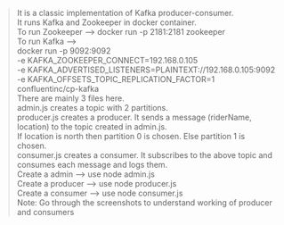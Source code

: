 >It is a classic implementation of Kafka producer-consumer.  
>It runs Kafka and Zookeeper in docker container.  
>To run Zookeeper --> docker run -p 2181:2181 zookeeper  
>To run Kafka --> \
>docker run -p 9092:9092 \
>-e KAFKA_ZOOKEEPER_CONNECT=192.168.0.105 \
>-e KAFKA_ADVERTISED_LISTENERS=PLAINTEXT://192.168.0.105:9092 \
>-e KAFKA_OFFSETS_TOPIC_REPLICATION_FACTOR=1 \
>confluentinc/cp-kafka \
>There are mainly 3 files here.  
>admin.js creates a topic with 2 partitions.  
>producer.js creates a producer. It sends a message (riderName, location) to the topic created in admin.js.  
>If location is north then partition 0 is chosen. Else partition 1 is chosen.  
>consumer.js creates a consumer. It subscribes to the above topic and consumes each message and logs them.  
>Create a admin --> use node admin.js  
>Create a producer --> use node producer.js  
>Create a consumer --> use node consumer.js <group-name>  
>Note: Go through the screenshots to understand working of producer and consumers  